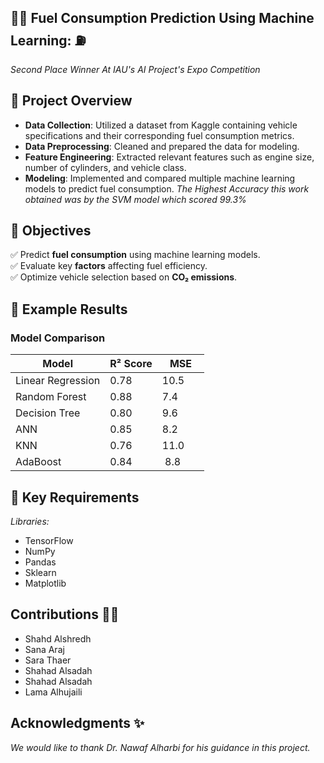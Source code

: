 ## 🚗💨 Fuel Consumption Prediction Using Machine Learning: ⛽
*Second Place Winner At IAU's AI Project's Expo Competition*

## 📜 Project Overview 
- **Data Collection**: Utilized a dataset from Kaggle containing vehicle specifications and their corresponding fuel consumption metrics.
- **Data Preprocessing**: Cleaned and prepared the data for modeling.
- **Feature Engineering**: Extracted relevant features such as engine size, number of cylinders, and vehicle class.
- **Modeling**: Implemented and compared multiple machine learning models to predict fuel consumption.
*The Highest Accuracy this work obtained was by the SVM model which scored 99.3%*

## 🎯 Objectives
✅ Predict **fuel consumption** using machine learning models.  
✅ Evaluate key **factors** affecting fuel efficiency.  
✅ Optimize vehicle selection based on **CO₂ emissions**.  

## 📝 Example Results

### Model Comparison
| Model               | R² Score | MSE       |
|---------------------|----------|-----------|
| Linear Regression   | 0.78     | 10.5      |
| Random Forest       | 0.88     | 7.4       |
| Decision Tree       | 0.80     | 9.6       |
| ANN                 | 0.85     | 8.2       |
| KNN                 | 0.76     | 11.0      |
| AdaBoost            | 0.84     | 8.8       |

## 📍 Key Requirements
*Libraries:*
   - TensorFlow
   - NumPy
   - Pandas
   - Sklearn
   - Matplotlib

## Contributions 👩‍💻
- Shahd Alshredh
- Sana Araj
- Sara Thaer
- Shahad Alsadah
- Shahad Alsadah
- Lama Alhujaili

## Acknowledgments ✨
*We would like to thank Dr. Nawaf Alharbi for his guidance in this project.*
